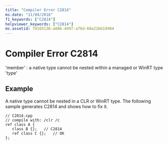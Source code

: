 ```yaml
---
title: "Compiler Error C2814"
ms.date: "11/04/2016"
f1_keywords: ["C2814"]
helpviewer_keywords: ["C2814"]
ms.assetid: 7d165136-a08b-4497-a76d-60a21bb19404
---
```

# Compiler Error C2814

'member' : a native type cannot be nested within a managed or WinRT type 'type'

## Example

A native type cannot be nested in a CLR or WinRT type. The following sample generates C2814 and shows how to fix it.

```
// C2814.cpp
// compile with: /clr /c
ref class A {
   class B {};   // C2814
   ref class C {};   // OK
};
```
